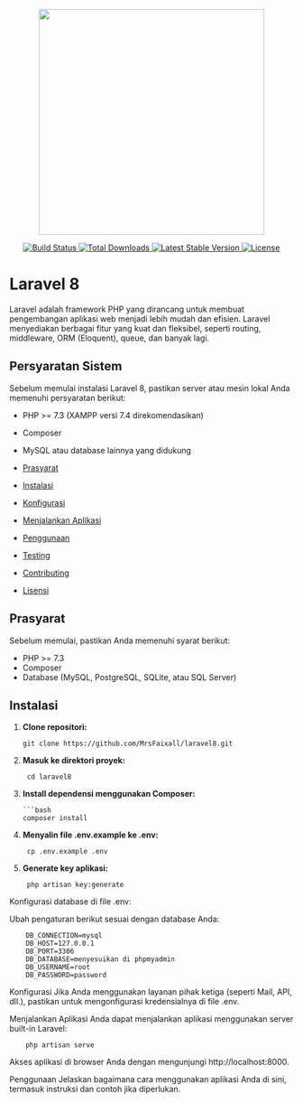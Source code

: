<p align="center">
  <a href="https://laravel.com" target="_blank">
    <img src="https://raw.githubusercontent.com/laravel/art/master/logo-lockup/5%20SVG/2%20CMYK/1%20Full%20Color/laravel-logolockup-cmyk-red.svg" width="400">
  </a>
</p>

<p align="center">
  <a href="https://travis-ci.org/laravel/framework">
    <img src="https://travis-ci.org/laravel/framework.svg" alt="Build Status">
  </a>
  <a href="https://packagist.org/packages/laravel/framework">
    <img src="https://img.shields.io/packagist/dt/laravel/framework" alt="Total Downloads">
  </a>
  <a href="https://packagist.org/packages/laravel/framework">
    <img src="https://img.shields.io/packagist/v/laravel/framework" alt="Latest Stable Version">
  </a>
  <a href="https://packagist.org/packages/laravel/framework">
    <img src="https://img.shields.io/packagist/l/laravel/framework" alt="License">
  </a>
</p>

# Laravel 8

Laravel adalah framework PHP yang dirancang untuk membuat pengembangan aplikasi web menjadi lebih mudah dan efisien. Laravel menyediakan berbagai fitur yang kuat dan fleksibel, seperti routing, middleware, ORM (Eloquent), queue, dan banyak lagi.

## Persyaratan Sistem

Sebelum memulai instalasi Laravel 8, pastikan server atau mesin lokal Anda memenuhi persyaratan berikut:

- PHP >= 7.3 (XAMPP versi 7.4 direkomendasikan)
- Composer
- MySQL atau database lainnya yang didukung

- [Prasyarat](#prasyarat)
- [Instalasi](#instalasi)
- [Konfigurasi](#konfigurasi)
- [Menjalankan Aplikasi](#menjalankan-aplikasi)
- [Penggunaan](#penggunaan)
- [Testing](#testing)
- [Contributing](#contributing)
- [Lisensi](#lisensi)

## Prasyarat

Sebelum memulai, pastikan Anda memenuhi syarat berikut:

- PHP >= 7.3
- Composer
- Database (MySQL, PostgreSQL, SQLite, atau SQL Server)

## Instalasi

1. **Clone repositori:**

       git clone https://github.com/MrsFaixall/laravel8.git

3. **Masuk ke direktori proyek:**

        cd laravel8
4. **Install dependensi menggunakan Composer:**

       ```bash
       composer install

5. **Menyalin file .env.example ke .env:**

        cp .env.example .env

4. **Generate key aplikasi:**

        php artisan key:generate
Konfigurasi database di file .env:


Ubah pengaturan berikut sesuai dengan database Anda:


        DB_CONNECTION=mysql
        DB_HOST=127.0.0.1
        DB_PORT=3306
        DB_DATABASE=menyesuikan di phpmyadmin
        DB_USERNAME=root
        DB_PASSWORD=password
Konfigurasi
Jika Anda menggunakan layanan pihak ketiga (seperti Mail, API, dll.), pastikan untuk mengonfigurasi kredensialnya di file .env.

Menjalankan Aplikasi
Anda dapat menjalankan aplikasi menggunakan server built-in Laravel:

        php artisan serve
Akses aplikasi di browser Anda dengan mengunjungi http://localhost:8000.

Penggunaan
Jelaskan bagaimana cara menggunakan aplikasi Anda di sini, termasuk instruksi dan contoh jika diperlukan.
